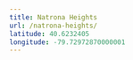 ```yaml
---
title: Natrona Heights
url: /natrona-heights/
latitude: 40.6232405
longitude: -79.72972870000001
---
```

